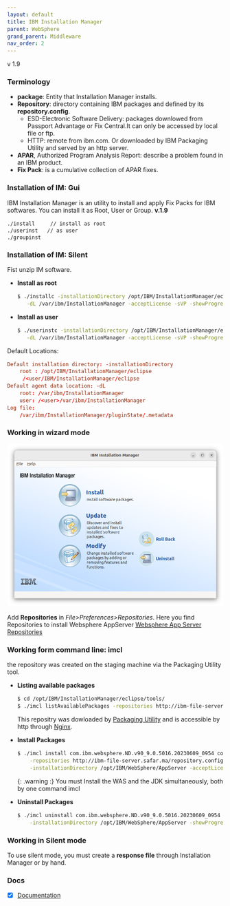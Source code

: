 ```yaml
---
layout: default
title: IBM Installation Manager
parent: WebSphere
grand_parent: Middleware
nav_order: 2
---
```


v 1.9 

### Terminology

- **package**: Entity that Installation Manager installs.
- **Repository**: directory containing IBM packages and defined by its **repository.config**.  
  - ESD-Electronic Software Delivery: packages downlowed from Passport Advantage or Fix Central.It can only be accessed by local file or ftp. 
  - HTTP: remote from ibm.com. Or downloaded by IBM Packaging Utility and served by an http server. 
- **APAR**, Authorized Program Analysis Report: describe a problem found in an IBM product.
- **Fix Pack**: is a cumulative collection of APAR fixes.




### Installation of IM: Gui
IBM Installation Manager is an utility to install and apply Fix Packs for IBM softwares. You can install it as Root, User or Group.  **v.1.9** 

	./install     // install as root	
	./userinst   // as user
	./groupinst

### Installation of IM: Silent 
Fist unzip IM software.
- **Install as root**
	```sh
	$ ./installc -installationDirectory /opt/IBM/InstallationManager/eclipse \
	   -dL /var/ibm/InstallationManager -acceptLicense -sVP -showProgress
	```
- **Install as user**
	```sh
	$ ./userinstc -installationDirectory /opt/IBM/InstallationManager/eclipse \
	   -dL /var/ibm/InstallationManager -acceptLicense -sVP -showProgress
	```


Default Locations:
```conf
Default installation directory: -installationDirectory
	root : /opt/IBM/InstallationManager/eclipse
	 /<user/IBM/InstallationManager/eclipse
Default agent data location: -dL
	root: /var/ibm/InstallationManager
	user: /<user>/var/ibm/InstallationManager
Log file:
	/var/ibm/InstallationManager/pluginState/.metadata
```

### Working in wizard mode

  ![alt](/docs/images/ibm-installation-manager.png)

Add **Repositories** in _File>Preferences>Repositories_. Here you find Repositories to install Websphere AppServer [Websphere App Server Repositories](https://www.ibm.com/docs/en/was/9.0.5?topic=installation-online-product-repositories-websphere-application-server-offerings)

### Working form command line: imcl
the repository was created on the staging machine via the Packaging Utility tool.

- **Listing available packages**
	```sh
	$ cd /opt/IBM/InstallationManager/eclipse/tools/
	$ ./imcl listAvailablePackages -repositories http://ibm-file-server.safar.ma/repository.config -features -long
	```

	This repositry was dowloaded by [Packaging Utility](#packaging-utility) and  is accessible by http through [Nginx](/docs/middleware/nginx/#nginx-as-a-static-file-server).

- **Install Packages**
	```sh
	$ ./imcl install com.ibm.websphere.ND.v90_9.0.5016.20230609_0954 com.ibm.java.jdk.v8_8.0.8015.20231031_0036 \
		-repositories http://ibm-file-server.safar.ma/repository.config \
		-installationDirectory /opt/IBM/WebSphere/AppServer -acceptLicense -showProgress
	```

	{: .warning :}
	You must Install the WAS and the JDK simultaneously, both by one command imcl

- **Uninstall Packages**
	```sh
	$ ./imcl uninstall com.ibm.websphere.ND.v90_9.0.5016.20230609_0954 com.ibm.java.jdk.v8_8.0.8015.20231031_0036 \
		-installationDirectory /opt/IBM/WebSphere/AppServer -showProgress
	```

### Working in Silent mode
To use silent mode, you must create a **response file** through Installation Manager or  by hand.


### Docs

- [x] [Documentation](https://www.ibm.com/docs/en/installation-manager/1.9.2)
